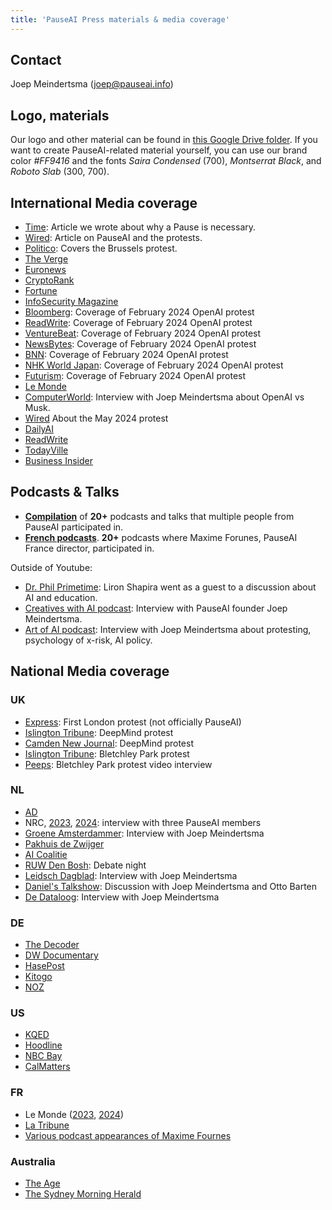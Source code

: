 ```yaml
---
title: 'PauseAI Press materials & media coverage'
---
```


## Contact

Joep Meindertsma ([joep@pauseai.info](mailto:joep@pauseai.info))

## Logo, materials

Our logo and other material can be found in [this Google Drive folder](https://drive.google.com/drive/folders/1bQ_MZ8giK-Mee4ABkO0BgcFInaXruNpa?usp=sharing).
If you want to create PauseAI-related material yourself, you can use our brand color _#FF9416_ and the fonts _Saira Condensed_ (700), _Montserrat Black_, and _Roboto Slab_ (300, 700).

## International Media coverage

- [Time](https://time.com/6295879/ai-pause-is-humanitys-best-bet-for-preventing-extinction/): Article we wrote about why a Pause is necessary.
- [Wired](https://www.wired.com/story/pause-ai-existential-risk/): Article on PauseAI and the protests.
- [Politico](https://www.politico.eu/article/microsoft-brussels-elon-musk-anti-ai-protesters-well-five-of-them-descend-on-brussels/): Covers the Brussels protest.
- [The Verge](https://www.theverge.com/2023/5/24/23735982/sam-altman-openai-superintelligent-benefits-talk-london-ucl-protests)
- [Euronews](https://www.euronews.com/next/2023/06/14/could-ai-lead-us-to-extinction-this-brussels-based-group-believes-so)
- [CryptoRank](https://cryptorank.io/news/feed/cbfc5-pause-ai-protest-ai-development)
- [Fortune](https://fortune.com/2023/05/24/openai-ceo-sam-altman-credits-elon-musk-with-teaching-him-the-importance-of-deep-tech-investing-but-he-has-no-interest-in-living-on-mars/)
- [InfoSecurity Magazine](https://www.infosecurity-magazine.com/news/uk-ai-safety-institute-blueprint/)
- [Bloomberg](https://www.bloomberg.com/news/newsletters/2024-02-13/ai-protest-at-openai-hq-in-san-francisco-focuses-on-military-work): Coverage of February 2024 OpenAI protest
- [ReadWrite](https://readwrite.com/stop-working-with-pentagon-openai-staff-face-protests/): Coverage of February 2024 OpenAI protest
- [VentureBeat](https://venturebeat.com/ai/protesters-gather-outside-openai-office-opposing-military-ai-and-agi/): Coverage of February 2024 OpenAI protest
- [NewsBytes](https://www.newsbytesapp.com/news/science/protestors-surround-openai-office-calling-for-ai-boycott/story): Coverage of February 2024 OpenAI protest
- [BNN](https://bnnbreaking.com/tech/openai-faces-protests-over-military-collaboration-and-agi-concerns): Coverage of February 2024 OpenAI protest
- [NHK World Japan](https://www3.nhk.or.jp/nhkworld/en/news/backstories/3047/): Coverage of February 2024 OpenAI protest
- [Futurism](https://futurism.com/protesters-swarm-openai): Coverage of February 2024 OpenAI protest
- [Le Monde](https://www.lemonde.fr/en/economy/article/2023/11/27/openai-the-beginnings-of-the-sam-altman-drama_6291282_19.html)
- [ComputerWorld](https://www.computerworld.com/article/3714261/sam-altmans-pledges-about-ai-responsibility-dont-mean-much-experts.html): Interview with Joep Meindertsma about OpenAI vs Musk.
- [Wired](https://www.wired.com/story/protesters-pause-ai-split-stop/?redirectURL=https://www.wired.com/story/protesters-pause-ai-split-stop/) About the May 2024 protest
- [DailyAI](https://dailyai.com/2024/05/pauseai-protestors-demand-a-halt-to-training-of-ai-models/)
- [ReadWrite](https://readwrite.com/pause-ai-protestors-are-fighting-to-put-ai-development-on-hold/)
- [TodayVille](https://www.todayville.com/poll-despite-global-pressure-americans-want-the-tech-industry-to-slow-down-on-ai/)
- [Business Insider](https://www.businessinsider.com/openai-cofounder-agi-coming-fast-needs-limits-john-schulman-2024-5?international=true&r=US&IR=T)

## Podcasts & Talks

- [**Compilation**](https://www.youtube.com/playlist?list=PLI46NoubGtIJvSAWkC7VOmfWrLD2u1ZPA) of **20+** podcasts and talks that multiple people from PauseAI participated in.
- [**French podcasts**](https://www.youtube.com/playlist?list=PLLUfQBgG_MvHh3b9Pedf139eVLsLs5zAs). **20+** podcasts where Maxime Forunes, PauseAI France director, participated in.

Outside of Youtube:

- [Dr. Phil Primetime](https://www.meritplus.com/c/s/VQ2aB6Sp?episodeId=LknWbG7N&play=1): Liron Shapira went as a guest to a discussion about AI and education.
- [Creatives with AI podcast](https://podcasters.spotify.com/pod/show/creativeswithai/episodes/15-AI-The-Race-Against-Time---Balancing-Progress-and-Potential-Catastrophe-with-Joep-Meinderstma-e28ln8a/a-aa9vpjp): Interview with PauseAI founder Joep Meindertsma.
- [Art of AI podcast](https://spotify.link/AggzYfcj8Db): Interview with Joep Meindertsma about protesting, psychology of x-risk, AI policy.

## National Media coverage

### UK

- [Express](https://www.express.co.uk/news/uk/1775620/artificial-intelligence-extinction-google-chat-gpt): First London protest (not officially PauseAI)
- [Islington Tribune](https://www.islingtontribune.co.uk/article/watch-out-the-robots-are-coming): DeepMind protest
- [Camden New Journal](https://www.camdennewjournal.co.uk/article/:protesters-tell-tech-quarter-companies-to-press-pause-on-artificial-intelligence-research): DeepMind protest
- [Islington Tribune](https://www.islingtontribune.co.uk/article/what-happens-in-bletchley-stays-in): Bletchley Park protest
- [Peeps](https://www.youtube.com/watch?v=a3HRYOIhfFI): Bletchley Park protest video interview

### NL

- [AD](https://www.ad.nl/tech/ai-rel-in-nieuw-zeeland-kook-app-prijst-dodelijk-chloorgas-aan-als-verfrissend-gerecht~a1aa3705/)
- NRC, [2023](https://www.nrc.nl/nieuws/2023/06/24/sterft-de-mensheid-uit-door-ai-dat-is-sciencefiction-a4168053), [2024](https://www.nrc.nl/nieuws/2024/02/16/ai-doomers-zijn-doodsbang-voor-de-computer-ai-zal-proberen-de-macht-over-te-nemen-a4190130): interview with three PauseAI members
- [Groene Amsterdammer](https://www.groene.nl/artikel/losgeslagen-superintelligentie): Interview with Joep Meindertsma
- [Pakhuis de Zwijger](https://dezwijger.nl/programma/ai-existential-risk-and-what-to-do-about-it)
- [AI Coalitie](https://nlaic.com/agenda/communitydag-invloed-van-ai-op-cultuur-en-media/)
- [RUW Den Bosh](https://ruwdenbosch.nl/paranoide-over-ai/): Debate night
- [Leidsch Dagblad](https://www.leidschdagblad.nl/cnt/dmf20231228_53324374): Interview with Joep Meindertsma
- [Daniel's Talkshow](https://www.youtube.com/watch?v=mGzwtSqmDsU): Discussion with Joep Meindertsma and Otto Barten
- [De Dataloog](https://open.spotify.com/episode/2kB59A0bIltpSUdwaf0YM3): Interview with Joep Meindertsma

### DE

- [The Decoder](https://the-decoder.de/keine-super-ki-demonstranten-versammeln-sich-vor-dem-openai-buero/)
- [DW Documentary](https://youtu.be/KspkgAZUkoQ?si=h2Jm0Yvm9RT8t1ZT&t=1116)
- [HasePost](https://www.hasepost.de/eine-pause-fuer-ki-demonstration-fuer-ki-regulierung-in-osnabrueck-536971/)
- [Kitogo](https://kitogo.de/pauseai-demonstriert-in-osnabrueck-fuer-strengere-ki-regulierung/)
- [NOZ](https://www.noz.de/lokales/osnabrueck/artikel/pauseai-gruppe-warnt-in-osnabrueck-vor-kuenstlicher-intelligenz-48025131)

### US

- [KQED](https://www.kqed.org/news/11985949/as-openai-unveils-big-update-protesters-call-for-pause-in-risky-frontier-tech)
- [Hoodline](https://hoodline.com/2024/05/ai-advancement-from-openai-unleashes-gpt-4o-amid-global-protests-and-market-frenzy/)
- [NBC Bay](https://www.nbcbayarea.com/news/tech/ai-protests-worldwide/3536439/)
- [CalMatters](https://calmatters.org/economy/technology/2024/09/california-ai-safety-regulations-bills/)

### FR

- Le Monde ([2023](https://www.lemonde.fr/en/economy/article/2023/11/27/openai-the-beginnings-of-the-sam-altman-drama_6291282_19.html), [2024](https://www.lemonde.fr/economie/article/2024/09/11/a-l-approche-du-sommet-de-paris-les-militants-inquiets-quant-a-la-securite-de-l-ia-cherchent-a-se-faire-entendre_6312979_3234.html))
- [La Tribune](https://www.latribune.fr/technos-medias/informatique/a-paris-et-dans-le-monde-les-inquiets-de-l-intelligence-artificielle-appellent-a-une-pause-997475.html)
- [Various podcast appearances of Maxime Fournes](https://www.youtube.com/results?search_query=maxime+fournes+pauseai)

### Australia

- [The Age](https://www.theage.com.au/technology/most-dangerous-technology-ever-protesters-urge-ai-pause-20250207-p5laaq.html)
- [The Sydney Morning Herald](https://www.smh.com.au/technology/most-dangerous-technology-ever-protesters-urge-ai-pause-20250207-p5laaq.html)
